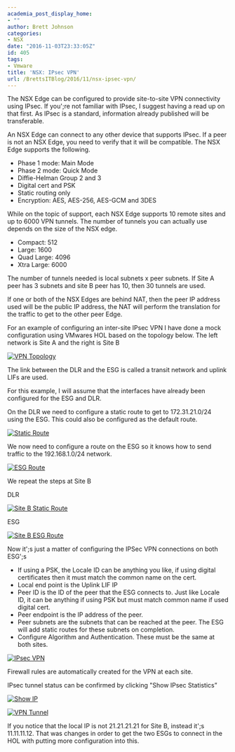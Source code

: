 ```yaml
---
academia_post_display_home:
- ""
author: Brett Johnson
categories:
- NSX
date: "2016-11-03T23:33:05Z"
id: 405
tags:
- Vmware
title: 'NSX: IPsec VPN'
url: /BrettsITBlog/2016/11/nsx-ipsec-vpn/
---
```

The NSX Edge can be configured to provide site-to-site VPN connectivity using IPsec. If you';re not familiar with IPsec, I suggest having a read up on that first. As IPsec is a standard, information already published will be transferable.

An NSX Edge can connect to any other device that supports IPsec. If a peer is not an NSX Edge, you need to verify that it will be compatible. The NSX Edge supports the following.

  * Phase 1 mode: Main Mode
  * Phase 2 mode: Quick Mode
  * Diffie-Helman Group 2 and 3
  * Digital cert and PSK
  * Static routing only
  * Encryption: AES, AES-256, AES-GCM and 3DES

While on the topic of support, each NSX Edge supports 10 remote sites and up to 6000 VPN tunnels. The number of tunnels you can actually use depends on the size of the NSX edge.

  * Compact: 512
  * Large: 1600
  * Quad Large: 4096
  * Xtra Large: 6000

The number of tunnels needed is local subnets x peer subnets. If Site A peer has 3 subnets and site B peer has 10, then 30 tunnels are used.

If one or both of the NSX Edges are behind NAT, then the peer IP address used will be the public IP address, the NAT will perform the translation for the traffic to get to the other peer Edge.

For an example of configuring an inter-site IPsec VPN I have done a mock configuration using VMwares HOL based on the topology below. The left network is Site A and the right is Site B

[![VPN Topology](/assets/images/2016/11/VPN-Topology.png)]({{site.url}}/assets/images/2016/11/VPN-Topology.png)

The link between the DLR and the ESG is called a transit network and uplink LIFs are used.

For this example, I will assume that the interfaces have already been configured for the ESG and DLR.

On the DLR we need to configure a static route to get to 172.31.21.0/24 using the ESG. This could also be configured as the default route.

[![Static Route](/assets/images/2016/11/Site-A-DLR-Static-Route.png)]({{site.url}}/assets/images/2016/11/Site-A-DLR-Static-Route.png)

We now need to configure a route on the ESG so it knows how to send traffic to the 192.168.1.0/24 network.

[![ESG Route](/assets/images/2016/11/Site-A-ESG-Route.png)]({{site.url}}/assets/images/2016/11/Site-A-ESG-Route.png)

We repeat the steps at Site B

DLR

[![Site B Static Route](/assets/images/2016/11/Site-B-DLR-Static-Route.png)]({{site.url}}/assets/images/2016/11/Site-B-DLR-Static-Route.png)


ESG

[![Site B ESG Route](/assets/images/2016/11/Site-B-ESG-Route.png)]({{site.url}}/assets/images/2016/11/Site-B-ESG-Route.png)

Now it';s just a matter of configuring the IPSec VPN connections on both ESG';s

  * If using a PSK, the Locale ID can be anything you like, if using digital certificates then it must match the common name on the cert.
  * Local end point is the Uplink LIF IP
  * Peer ID is the ID of the peer that the ESG connects to. Just like Locale ID, it can be anything if using PSK but must match common name if used digital cert.
  * Peer endpoint is the IP address of the peer.
  * Peer subnets are the subnets that can be reached at the peer. The ESG will add static routes for these subnets on completion.
  * Configure Algorithm and Authentication. These must be the same at both sites.

[![IPsec VPN](/assets/images/2016/11/Site-A-ESG-IPsec-VPN-Settings.png)]({{site.url}}/assets/images/2016/11/Site-A-ESG-IPsec-VPN-Settings.png)

Firewall rules are automatically created for the VPN at each site.

IPsec tunnel status can be confirmed by clicking "Show IPsec Statistics&#8221;

[![Show IP](/assets/images/2016/11/Show-IP.png)]({{site.url}}/assets/images/2016/11/Show-IP.png)

[![VPN Tunnel](/assets/images/2016/11/VPN-Tunnel-Up.png)]({{site.url}}/assets/images/2016/11/VPN-Tunnel-Up.png)

If you notice that the local IP is not 21.21.21.21 for Site B, instead it';s 11.11.11.12. That was changes in order to get the two ESGs to connect in the HOL with putting more configuration into this.